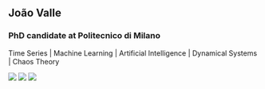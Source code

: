 ## João Valle
### PhD candidate at Politecnico di Milano
Time Series | Machine Learning | Artificial Intelligence | Dynamical Systems | Chaos Theory
<div>
  <a href = "https://br.linkedin.com/in/jo%C3%A3o-pedro-do-valle-alvarenga-567392162" target="_blank"><img src="https://img.shields.io/badge/-LinkedIn-%230077B5?style=for-the-badge&logo=linkedin&logoColor=white" target="_blank"></a>
  <a href = "https://scholar.google.com/citations?user=_Nw7S6EAAAAJ&hl=pt-BR&oi=ao" target="_blank"><img src="https://img.shields.io/badge/Google_Scholar-4285F4?style=for-the-badge&logo=google-scholar&logoColor=white" target="_blank"></a>
  <a href = "https://www.deib.polimi.it/ita/personale/dettagli/2257356" target="_blank"><img src="https://cdn.brandfetch.io/idUnYfGpnn/w/600/h/600/theme/dark/icon.jpeg?c=1dxbfHSJFAPEGdCLU4o5B" target="_blank"></a>
</div>

